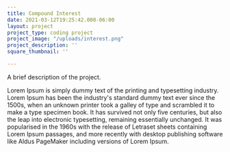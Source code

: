 ```yaml
---
title: Compound Interest
date: 2021-03-12T19:25:42.000-06:00
layout: project
project_type: coding project
project_image: "/uploads/interest.png"
project_description: ''
square_thumbnail: ''

---
```


A brief description of the project.

 <!--more--> 

 Lorem Ipsum is simply dummy text of the printing and typesetting industry. Lorem Ipsum has been the industry's standard dummy text ever since the 1500s, when an unknown printer took a galley of type and scrambled it to make a type specimen book. It has survived not only five centuries, but also the leap into electronic typesetting, remaining essentially unchanged. It was popularised in the 1960s with the release of Letraset sheets containing Lorem Ipsum passages, and more recently with desktop publishing software like Aldus PageMaker including versions of Lorem Ipsum.